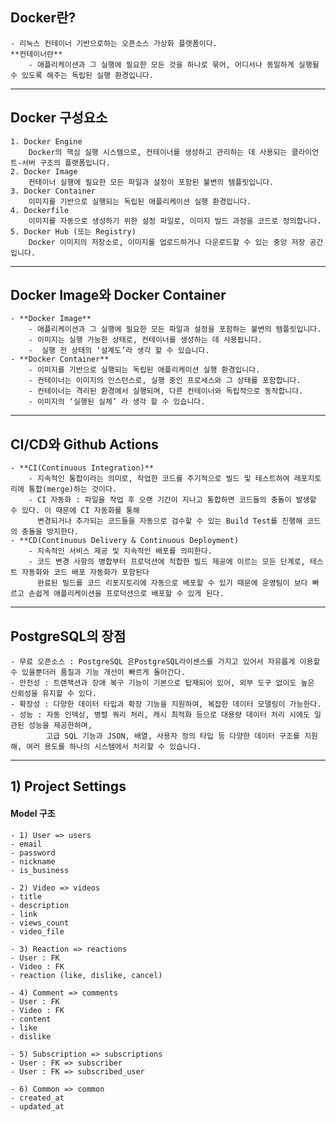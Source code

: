## **Docker란?**
    - 리눅스 컨테이너 기반으로하는 오픈소스 가상화 플랫폼이다.
    **컨테이너란**
        - 애플리케이션과 그 실행에 필요한 모든 것을 하나로 묶어, 어디서나 동일하게 실행될 수 있도록 해주는 독립된 실행 환경입니다.
---
## **Docker 구성요소**
    1. Docker Engine
        Docker의 핵심 실행 시스템으로, 컨테이너를 생성하고 관리하는 데 사용되는 클라이언트-서버 구조의 플랫폼입니다.
    2. Docker Image
        컨테이너 실행에 필요한 모든 파일과 설정이 포함된 불변의 템플릿입니다.
    3. Docker Container
        이미지를 기반으로 실행되는 독립된 애플리케이션 실행 환경입니다.
    4. Dockerfile
        이미지를 자동으로 생성하기 위한 설정 파일로, 이미지 빌드 과정을 코드로 정의합니다.
    5. Docker Hub (또는 Registry)
        Docker 이미지의 저장소로, 이미지를 업로드하거나 다운로드할 수 있는 중앙 저장 공간입니다.
---
## **Docker Image와 Docker Container**
    - **Docker Image**
        - 애플리케이션과 그 실행에 필요한 모든 파일과 설정을 포함하는 불변의 템플릿입니다.
        - 이미지는 실행 가능한 상태로, 컨테이너를 생성하는 데 사용됩니다.
        -  실행 전 상태의 ‘설계도’라 생각 할 수 있습니다.
    - **Docker Container**
        - 이미지를 기반으로 실행되는 독립된 애플리케이션 실행 환경입니다.
        - 컨테이너는 이미지의 인스턴스로, 실행 중인 프로세스와 그 상태를 포함합니다.
        - 컨테이너는 격리된 환경에서 실행되며, 다른 컨테이너와 독립적으로 동작합니다.
        - 이미지의 ‘실행된 실체’ 라 생각 할 수 있습니다.
---
## **CI/CD와 Github Actions**
    - **CI(Continuous Integration)**
        - 지속적인 통합이라는 의미로, 작업한 코드를 주기적으로 빌드 및 테스트하여 레포지토리에 통합(merge)하는 것이다.
        - CI 자동화 : 파일을 작업 후 오랜 기간이 지나고 통합하면 코드들의 충돌이 발생할 수 있다. 이 때문에 CI 자동화를 통해
          변경되거나 추가되는 코드들을 자동으로 검수할 수 있는 Build Test를 진행해 코드의 충돌을 방지한다.
    - **CD(Continuous Delivery & Continuous Deployment)
        - 지속적인 서비스 제공 및 지속적인 배포를 의미한다.
        - 코드 변경 사항의 병합부터 프로덕션에 적합한 빌드 제공에 이르는 모든 단계로, 테스트 자동화와 코드 배포 자동화가 포함된다
          완료된 빌드를 코드 리포지토리에 자동으로 배포할 수 있기 때문에 운영팀이 보다 빠르고 손쉽게 애플리케이션을 프로덕션으로 배포할 수 있게 된다.
---
## **PostgreSQL의 장점**
    - 무료 오픈소스 : PostgreSQL 은PostgreSQL라이센스를 가지고 있어서 자유롭게 이용할 수 있을뿐더러 품질과 기능 개선이 빠르게 돌아간다.
    - 안전성 : 트랜잭션과 장애 복구 기능이 기본으로 탑재되어 있어, 외부 도구 없이도 높은 신뢰성을 유지할 수 있다.
    - 확장성 : 다양한 데이터 타입과 확장 기능을 지원하여, 복잡한 데이터 모델링이 가능한다.
    - 성능 : 자동 인덱싱, 병렬 쿼리 처리, 캐시 최적화 등으로 대용량 데이터 처리 시에도 일관된 성능을 제공한하며,
            고급 SQL 기능과 JSON, 배열, 사용자 정의 타입 등 다양한 데이터 구조를 지원해, 여러 용도를 하나의 시스템에서 처리할 수 있습니다.
---
## **1) Project Settings**
#### **Model 구조**
    - 1) User => users
    - email
    - password
    - nickname
    - is_business

    - 2) Video => videos
    - title
    - description
    - link
    - views_count
    - video_file
    
    - 3) Reaction => reactions
    - User : FK
    - Video : FK
    - reaction (like, dislike, cancel)

    - 4) Comment => comments
    - User : FK
    - Video : FK    
    - content
    - like
    - dislike

    - 5) Subscription => subscriptions
    - User : FK => subscriber
    - User : FK => subscribed_user

    - 6) Common => common
    - created_at
    - updated_at